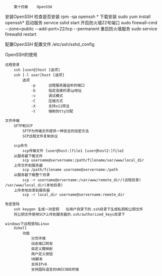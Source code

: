 		第十四章	OpenSSH

安装OpenSSH
	检查是否安装		rpm -qa openssh *
	下载安装			sudo yum install openssh*
	启动服务			service sshd start
	开启防火墙22号端口	sudo firewall-cmd --zone=public --add-port=22/tcp --permanent
	重启防火墙服务		sudo service firewalld restart

配置OpenSSH
	配置文件			/etc/ssh/sshd_config
	

OpenSSH的使用
	
	远程登录
		ssh [user@]host [选项]
		ssh [-l user]host [选项]
			选项
				-p		远程服务器监听的端口
				-b		指定连接的源ip地址
				-v		调试模式
				-C		压缩方式
				-X		支持x11转法
				-t		强制伪tty分配
	
	文件传输
		SFTP和SCP
			SFTP为传输文件提供一种安全的加密方法
			SCP远程文件复制协议
			
		scp命令
			scp传输文件 [user@host:]file1 [user@host2:]file2
		从服务器下载文件
			scp username@servername:/path/filename/var/www/local_dir
		上传文件到服务器
			scp /path/filename username@servername:/path
		从服务器下载整个目录
			scp -r username@ervername:/var/www/remote_dir/(远程目录) /var/www/local_dir(本地目录)
		上传本地目录到服务器
			scp -r local_dir username@servername:remote_dir
		
	免密登陆
		ssh keygen 生成一对密钥	在用户目录下的.ssh目录下生成私钥和公钥文件
		将公钥文件使用SCP上传到服务器的.ssh/authorized_keys目录下
		
	windows下远程登陆Linux
		Xshell
			功能
				分页环境
				动态端口转发
				自定义键映射
				用户定义按钮
				VB脚本
				支持IPv6
				支持国际语言的UNICODE终端